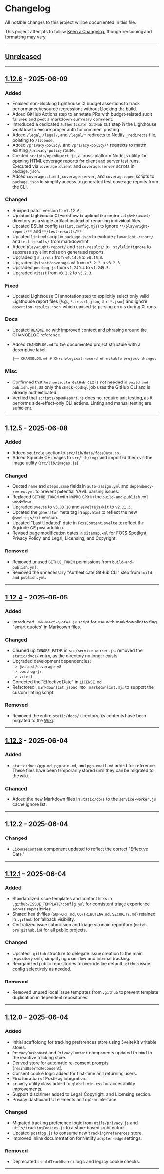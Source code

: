 <!-- =====================================================================
CHANGELOG.md

Copyright © 2025 Network Pro Strategies (Network Pro™)
SPDX-License-Identifier: CC-BY-4.0 OR GPL-3.0-or-later
This file is part of Network Pro.
====================================================================== -->

# Changelog

<!-- markdownlint-disable MD024 -->

<!-- Use sections: Added, Changed, Deprecated, Removed, Fixed, Security -->

All notable changes to this project will be documented in this file.

This project attempts to follow [Keep a Changelog](https://keepachangelog.com/en/1.1.0/), though versioning and formatting may vary.

---

## [Unreleased]

---

## [1.12.6] - 2025-06-09

### Added

- Enabled non-blocking Lighthouse CI budget assertions to track performance/resource regressions without blocking the build.
- Added GitHub Actions step to annotate PRs with budget-related audit failures and post a markdown summary comment.
- Introduced a dedicated `Authenticate GitHub CLI` step in the Lighthouse workflow to ensure proper auth for comment posting.
- Added `/legal`, `/legal/`, and `/legal/*` redirects to Netlify `_redirects` file, pointing to `/license`.
- Added `/privacy-policy/` and `/privacy-policy/*` redirects to match existing `/privacy-policy` route.
- Created `scripts/openReport.js`, a cross-platform Node.js utility for opening HTML coverage reports for client and server test runs. Executed via `coverage:client` and `coverage:server` scripts in `package.json`.
- Added `coverage:client`, `coverage:server`, and `coverage:open` scripts to `package.json` to simplify access to generated test coverage reports from the CLI.

### Changed

- Bumped patch version to `v1.12.6`.
- Updated Lighthouse CI workflow to upload the entire `.lighthouseci/` directory as a single artifact instead of renaming individual files.
- Updated ESLint config (`eslint.config.mjs`) to ignore `**/playwright-report/**` and `**/test-results/**`.
- Updated `lint:md` script in `package.json` to exclude `playwright-report/` and `test-results/` from markdownlint.
- Added `playwright-report/` and `test-results/` to `.stylelintignore` to suppress stylelint noise on generated reports.
- Upgraded `@lhci/cli` from `v0.14.0` to `v0.15.0`.
- Upgraded `@vitest/coverage-v8` from `v3.2.2` to `v3.2.3`.
- Upgraded `posthog-js` from `v1.249.4` to `v1.249.5`.
- Upgraded `vitest` from `v3.2.2` to `v3.2.3`.

### Fixed

- Updated Lighthouse CI annotation step to explicitly select only valid Lighthouse report files (e.g., `*.report.json`, `lhr-*.json`) and ignore `assertion-results.json`, which caused `jq` parsing errors during CI runs.

### Docs

- Updated `README.md` with improved context and phrasing around the CHANGELOG reference.
- Added `CHANGELOG.md` to the documented project structure with a descriptive label:

  ```markdown
  ├── CHANGELOG.md # Chronological record of notable project changes
  ```

### Misc

- Confirmed that `Authenticate GitHub CLI` is not needed in `build-and-publish.yml`, as only the `check-codeql` job uses the GitHub CLI and is already authenticated.
- Verified that `scripts/openReport.js` does not require unit testing, as it performs side-effect-only CLI actions. Linting and manual testing are sufficient.

---

## [1.12.5] - 2025-06-08

### Added

- Added `squircle` section to `src/lib/data/fossData.js`.
- Added Squircle CE images to `src/lib/img/` and imported them via the image utility (`src/lib/images.js`).

### Changed

- Quoted `name` and `steps.name` fields in `auto-assign.yml` and `dependency-review.yml` to prevent potential YAML parsing issues.
- Replaced `GITHUB_TOKEN` with `NWPRO_GPR` in the `build-and-publish.yml` workflow.
- Upgraded `svelte` to `v5.33.18` and `@sveltejs/kit` to `v2.21.3`.
- Updated the `generator` meta tag in `app.html` to reflect the new `@sveltejs/kit` version.
- Updated "Last Updated" date in `FossContent.svelte` to reflect the Squircle CE post addition.
- Revised page modification dates in `sitemap.xml` for FOSS Spotlight, Privacy Policy, and Legal, Licensing, and Copyright.

### Removed

- Removed unused `GITHUB_TOKEN` permissions from `build-and-publish.yml`.
- Removed the unnecessary "Authenticate GitHub CLI" step from `build-and-publish.yml`.

---

## [1.12.4] - 2025-06-05

### Added

- Introduced `.md-smart-quotes.js` script for use with markdownlint to flag "smart quotes" in Markdown files.

### Changed

- Cleaned up `IGNORE_PATHS` in `src/service-worker.js`: removed the `static/docs/` entry, as the directory no longer exists.
- Upgraded development dependencies:
  - `@vitest/coverage-v8`
  - `posthog-js`
  - `vitest`
- Corrected the "Effective Date" in `LICENSE.md`.
- Refactored `.markdownlint.jsonc` into `.markdownlint.mjs` to support the custom linting script.

### Removed

- Removed the entire `static/docs/` directory; its contents have been migrated to the [Wiki](https://github.com/netwk-pro/netwk-pro.github.io/wiki).

---

## [1.12.3] - 2025-06-04

### Added

- `static/docs/pgp.md`, `pgp-win.md`, and `pgp-email.md` added for reference.  
  These files have been temporarily stored until they can be migrated to the wiki.

### Changed

- Added the new Markdown files in `static/docs` to the `service-worker.js` cache ignore list.

---

## 1.12.2 – 2025-06-04

### Changed

- `LicenseContent` component updated to reflect the correct "Effective Date."

---

## [1.12.1] – 2025-06-04

### Added

- Standardized issue templates and contact links in `.github/ISSUE_TEMPLATE/config.yml` for consistent triage experience across repositories.
- Shared health files (`SUPPORT.md`, `CONTRIBUTING.md`, `SECURITY.md`) retained in `.github` for fallback visibility.
- Centralized issue submission and triage via main repository (`netwk-pro.github.io`) for all public projects.

### Changed

- Updated `.github` structure to delegate issue creation to the main repository only, simplifying user flow and internal tracking.
- Reorganized public repositories to override the default `.github` issue config selectively as needed.

### Removed

- Removed unused local issue templates from `.github` to prevent template duplication in dependent repositories.

---

## 1.12.0 – 2025-06-04

### Added

- Initial scaffolding for tracking preferences store using SvelteKit writable stores.
- `PrivacyDashboard` and `PrivacyContent` components updated to bind to the reactive tracking store.
- Derived store for automatic re-consent prompts (`remindUserToReconsent`).
- Consent cookie logic added for first-time and returning users.
- First iteration of PostHog integration.
- `sr-only` utility class added to `global.min.css` for accessibility improvements.
- Support disclaimer added to Legal, Copyright,
  and Licensing section.
- Privacy dashboard UI elements and opt-in interface.

### Changed

- Migrated tracking preference logic from `utils/privacy.js` and `utils/trackingCookies.js` to a store-based architecture.
- Updated `posthog.js` to consume new `trackingPreferences` store.
- Improved inline documentation for Netlify `adapter-edge` settings.

### Removed

- Deprecated `shouldTrackUser()` logic and legacy cookie checks.

---

<!-- Link references -->

[Unreleased]: https://github.com/netwk-pro/netwk-pro.github.io/compare/v1.12.6...HEAD
[1.12.6]: https://github.com/netwk-pro/netwk-pro.github.io/releases/tag/v1.12.6
[1.12.5]: https://github.com/netwk-pro/netwk-pro.github.io/releases/tag/v1.12.5
[1.12.4]: https://github.com/netwk-pro/netwk-pro.github.io/releases/tag/v1.12.4
[1.12.3]: https://github.com/netwk-pro/netwk-pro.github.io/releases/tag/v1.12.3
[1.12.1]: https://github.com/netwk-pro/netwk-pro.github.io/releases/tag/v1.12.1
